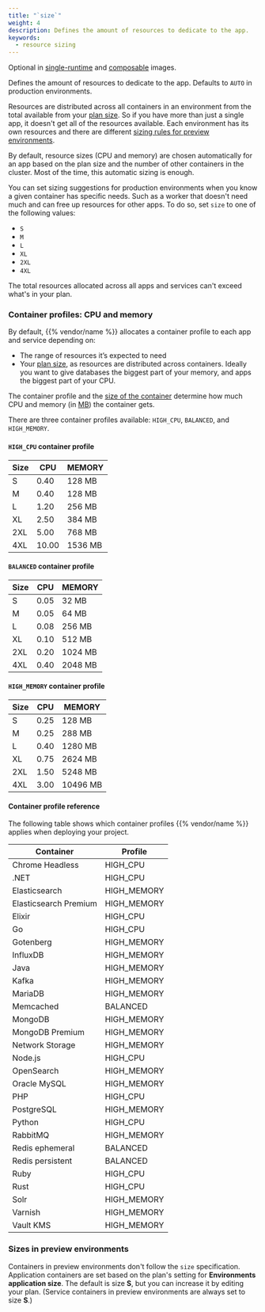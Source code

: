 ```yaml
---
title: "`size`"
weight: 4
description: Defines the amount of resources to dedicate to the app. 
keywords:
  - resource sizing
---
```


Optional in [single-runtime](/create-apps/app-reference/single-runtime-image.md#top-level-properties) and [composable](/create-apps/app-reference/composable-image.md#top-level-properties) images.

Defines the amount of resources to dedicate to the app. Defaults to `AUTO` in production environments.

Resources are distributed across all containers in an environment from the total available from your [plan size](/administration/pricing/_index.md).
So if you have more than just a single app, it doesn't get all of the resources available.
Each environment has its own resources and there are different [sizing rules for preview environments](#sizes-in-preview-environments).

By default, resource sizes (CPU and memory) are chosen automatically for an app
based on the plan size and the number of other containers in the cluster.
Most of the time, this automatic sizing is enough.

You can set sizing suggestions for production environments when you know a given container has specific needs.
Such as a worker that doesn't need much and can free up resources for other apps.
To do so, set `size` to one of the following values:

- `S`
- `M`
- `L`
- `XL`
- `2XL`
- `4XL`

The total resources allocated across all apps and services can't exceed what's in your plan.

### Container profiles: CPU and memory

By default, {{% vendor/name %}} allocates a container profile to each app and service depending on:

- The range of resources it’s expected to need
- Your [plan size](/administration/pricing/_index.md), as resources are distributed across containers.
  Ideally you want to give databases the biggest part of your memory, and apps the biggest part of your CPU.

The container profile and the [size of the container](#sizes) determine
how much CPU and memory (in [MB](/glossary/_index.md#mb)) the container gets.

There are three container profiles available: ``HIGH_CPU``, ``BALANCED``, and ``HIGH_MEMORY``.

#### ``HIGH_CPU`` container profile

| Size |  CPU  | MEMORY   |
| ---- | ----- | -------- |
| S    | 0.40  | 128 MB   |
| M    | 0.40  | 128 MB   |
| L    | 1.20  | 256 MB   |
| XL   | 2.50  | 384 MB   |
| 2XL  | 5.00  | 768 MB   |
| 4XL  | 10.00 | 1536 MB  |

#### `BALANCED` container profile

| Size | CPU  | MEMORY   |
| ---- | ---- | -------- |
| S    | 0.05 | 32 MB    |
| M    | 0.05 | 64 MB    |
| L    | 0.08 | 256 MB   |
| XL   | 0.10 | 512 MB   |
| 2XL  | 0.20 | 1024 MB  |
| 4XL  | 0.40 | 2048 MB  |

#### `HIGH_MEMORY` container profile

| Size | CPU  | MEMORY    |
| ---- | ---- | --------- |
| S    | 0.25 | 128 MB    |
| M    | 0.25 | 288 MB    |
| L    | 0.40 | 1280 MB   |
| XL   | 0.75 | 2624 MB   |
| 2XL  | 1.50 | 5248 MB   |
| 4XL  | 3.00 | 10496 MB  |

#### Container profile reference

The following table shows which container profiles {{% vendor/name %}} applies when deploying your project.

| Container             | Profile     |
|-----------------------|-------------|
| Chrome Headless       | HIGH_CPU    |
| .NET                  | HIGH_CPU    |
| Elasticsearch         | HIGH_MEMORY |
| Elasticsearch Premium | HIGH_MEMORY |
| Elixir                | HIGH_CPU    |
| Go                    | HIGH_CPU    |
| Gotenberg             | HIGH_MEMORY |
| InfluxDB              | HIGH_MEMORY |
| Java                  | HIGH_MEMORY |
| Kafka                 | HIGH_MEMORY |
| MariaDB               | HIGH_MEMORY |
| Memcached             | BALANCED    |
| MongoDB               | HIGH_MEMORY |
| MongoDB Premium       | HIGH_MEMORY |
| Network Storage       | HIGH_MEMORY |
| Node.js               | HIGH_CPU    |
| OpenSearch            | HIGH_MEMORY |
| Oracle MySQL          | HIGH_MEMORY |
| PHP                   | HIGH_CPU    |
| PostgreSQL            | HIGH_MEMORY |
| Python                | HIGH_CPU    |
| RabbitMQ              | HIGH_MEMORY |
| Redis ephemeral       | BALANCED    |
| Redis persistent      | BALANCED    |
| Ruby                  | HIGH_CPU    |
| Rust                  | HIGH_CPU    |
| Solr                  | HIGH_MEMORY |
| Varnish               | HIGH_MEMORY |
| Vault KMS             | HIGH_MEMORY |

### Sizes in preview environments

Containers in preview environments don't follow the `size` specification.
Application containers are set based on the plan's setting for **Environments application size**.
The default is size **S**, but you can increase it by editing your plan.
(Service containers in preview environments are always set to size **S**.)
